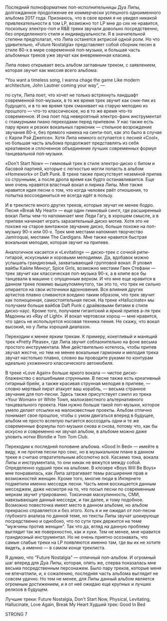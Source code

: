 Последний полноформатник поп-исполнительницы Дуа Липы, долгожданное продолжение ее коммерчески успешного одноименного альбома 2017 года. Признаюсь, что в свое время я не увидел никакой привлекательности в том LP, возможно тот LP мне до сих не нравится, поскольку электро-поп и R&B треки звучали довольно посредственно, без определенного стиля и индивидуальности. Я в значительной степени предполагал, что Липа останется актрисой одной роли. Но что удивительно, «Future Nostalgia» представляет собой сборник песен в стиле 80-х в мире современной поп-музыки, и большая часть альбомных треков уже звучат как вневременная класика.

Липа ловко открывает весь альбом заглавным треком, с заявлением, которая звучит как миссия всего альбома:

“You want a timeless song, I wanna chage the game
Like modern architecture, John Lautner coming your way”, —

по сути, Липа поет, что хочет не только встряхнуть ландшафт современной поп-музыки, в то же время трек звучит как сник-пик из будущего, и в то же время трек смахивает на старую мелодию из прошлого — что-то классическое, но в то же время что-то современное. И она поет под невероятный электро-фанк инструментал с гламурными пиано переходами перед припевом. У нас также есть пару ярких и резких вокальных гармоник — стильное возрождение звучания 80-х, без прямого намека на синти-поп, как это было в случае с Карли Рэй Джепсен. Хотя Липа немного оступается с песней «Cool», но большая часть альбома продолжает представлять из себя креативное и сплоченное объединение лучших современных формул танцевальной поп-музыки.

«Don't Start Now» — гимновый трек в стиле электро-диско с битом и басовой партией, которые с легкостью могли попасть в альбом «Homework» от Daft Punk. В треке также присутствует неземной припев со струнными, а после дропа время как будто останавливается. Еще мне очень нравятся властный вокал и лирика Липы. Мне также нравится идея песни о том, что когда человек рвёт отношения, то попытка воссоединиться не всегда идёт в пользу.

И в треклисте много других треков, которые звучат не менее бодро. Песня «Break My Heart» — еще один гимновый сингл, где расширенный вокал Липы чем-то напоминает мне Леди Гагу, в хорошем смысле, а в припеве начинает играть заразительный диско мотив. Хотя это не похоже на старое винтажное звучание диско, больше похоже на поп-музыку 90-х или 00-х. Трек мне местами напомнил творчество Jamiroquai, местами The Cardigans. Мне также нравится быстрая вокальная мелодия, которая звучит на припеве.

Аналогичное касается и «Levitating» — диско-трек с сочной ритм-гитарой, искусными и хоровыми мелодиями. Да, вдобавок можно услышать грандиозный, захватывающий групповой вокал. Я уловил вайбы Кайли Миноуг, Spice Girls, возможно местами Гвен Стефани — трек звучит как классическая поп-музыка 90-х, а в клипе все бы танцевали в машине с опущенным верхом. И что мне еще нравится в данном треке помимо вышеупомянутого, так это то, что трек не сильно опирается на свои источники вдохновения. Все влияния других артистов плавно сливаются воедино таким образом, что трек звучит как полноценная, самостоятельная песня. На треке «Hallucinate» мы получаем больше вайбов Daft Punk с драйвовыми битами в стиле диско-хаус. Кроме того, получаем гигантский и яркий припев а-ля трек Мадонны из «Ray of Light». И вокал чертовски хорош — мне нравится, что здесь не используется носовая техника пения. Не скажу, что вокал высокий, но у Липы хороший диапазон.

Переходим к менее ярким трекам. К примеру, кокетливый и манящий трек «Pretty Please», где Липа звучит соблазнительно на фоне весьма простого инструментала. Мне действительно хотелось, чтобы припев звучал жестче, но тем не менее вокальные гармонии и мелодия трека звучат настолько плавно, словно вы проводите руками по контурам идеально ухоженного классического автомобиля.

В треке «Love Again» больше яркого вокала — чистое диско-блаженство с волшебными струнными. В песне также есть креативный гитарный брейк, а также красивая струнная мелодия в припеве, — словно мертвый пират атакует ваш корабль, — весьма странное звучание для поп-песни. Здесь также присутствует сэмпл из трека «Your Woman» от White Town, малоизвестного альтернативного танцевального проекта. Нам нужно больше такой поп-музыки, которое умело делает отсылки на малоизвестные проекты. Альбом отлично понимает свое прошлое, чтобы с умом двигаться вперед в будущее, альбом не просто вслепую пытается воссоздать одни и те же современные формулы поп-музыки снова и снова, потому что, как бы искусно и современно ни звучал альбом, в альбоме можно даже уловить нотки Blondie и Tom Tom Club.

Переходим к последней половине альбома. «Good In Bed» — имейте в виду, я не против песни про секс, но в музыкальном плане в данном треке я считаю отвратительным абсолютно всё. Касаемо тона, вокала Липы и инструментала, то они никак не вяжутся между собой. Определенно худший трек на альбоме. В клозере «Boys Will Be Boys» мне понравилась, как Липа затрагивает темы расширения прав и возможностей женщин. Кроме того, многие люди в Интернете подметили именно месседж песни. Часть меня восхищается данным месседжем, даже несмотря на то, что посыл песни по современным меркам звучит утрированно. Токсичная маскулинность, СМИ, навязывающие данный месседж, и так далее, и тому подобное. Возможно повесточка имеет место в данном альбоме, но альбом прекрасно справляется и без этого. Хоть я и не ожидал от поп-песни глубокого анализа по данной теме, но тексты Липы звучат шокирующе посредственно и однобоко, что по сути трек держится на теме "мужчины против женщин". Так что да, вгляд на данную проблему выглядит так же поверхностно, как и хуки. Тем не менее, мне нравится грандиозный инструментал. Но не очень приятно осознавать, что самые слабые треки на LP появляются именно там, где вы их не хотите видеть, а именно — в самом конце треклиста.

Я думаю, что "Future Nostalgia" — отличный поп-альбом. И огромный шаг вперед для Дуа Липы, которая, опять же, сперва показалась мне весьма посредственным персонажем. Было пару треков, которые меня не впечатлили, и, к сожалению, последняя часть альбома выглядит не совсем удачно. Но тем не менее, для Липы данный альбом является огромным достижением, и я от неё ожидаю еще крупных и лучших релизов в будущем.

Лучшие треки: Future Nostalgia, Don't Start Now, Physical, Levitating, Hallucinate, Love Again, Break My Heart
Худший трек: Good In Bed

STRONG 7
